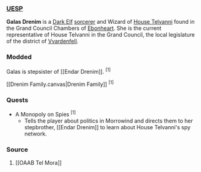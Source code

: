 ### [UESP](https://en.uesp.net/wiki/Morrowind:Galas_Drenim)
**Galas Drenim** is a [Dark Elf](https://en.uesp.net/wiki/Morrowind:Dark_Elf "Morrowind:Dark Elf") [sorcerer](https://en.uesp.net/wiki/Morrowind:Sorcerer "Morrowind:Sorcerer") and Wizard of [House Telvanni](https://en.uesp.net/wiki/Morrowind:House_Telvanni "Morrowind:House Telvanni") found in the Grand Council Chambers of [Ebonheart](https://en.uesp.net/wiki/Morrowind:Ebonheart "Morrowind:Ebonheart"). She is the current representative of House Telvanni in the Grand Council, the local legislature of the district of [Vvardenfell](https://en.uesp.net/wiki/Morrowind:Vvardenfell "Morrowind:Vvardenfell").
### Modded
Galas is stepsister of [[Endar Drenim]]. <sup>[1]</sup>

[[Drenim Family.canvas|Drenim Family]] <sup>[1]</sup>
### Quests
* A Monopoly on Spies <sup>[1]</sup>
	* Tells the player about politics in Morrowind and directs them to her stepbrother, [[Endar Drenim]] to learn about House Telvanni's spy network.
### Source
1. [[OAAB Tel Mora]]
